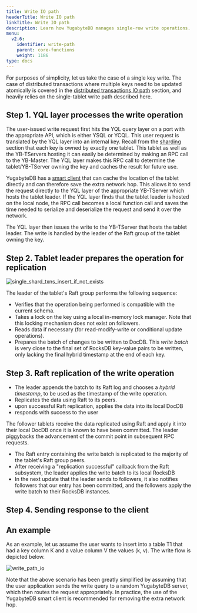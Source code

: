 ```yaml
---
title: Write IO path
headerTitle: Write IO path
linkTitle: Write IO path
description: Learn how YugabyteDB manages single-row write operations.
menu:
  v2.6:
    identifier: write-path
    parent: core-functions
    weight: 1186
type: docs
---
```


For purposes of simplicity, let us take the case of a single key write. The case of distributed
transactions where multiple keys need to be updated atomically is covered in the
[distributed transactions IO path](../../transactions/distributed-txns/) section,
and heavily relies on the single-tablet write path described here.

## Step 1. YQL layer processes the write operation

The user-issued write request first hits the YQL query layer on a port with the appropriate API, which is either YSQL or YCQL. This user request is translated by the YQL layer into an internal key.
Recall from the [sharding](../../docdb-sharding/) section that each key is owned
by exactly one tablet. This tablet as well as the YB-TServers hosting it can easily be determined by
making an RPC call to the YB-Master. The YQL layer makes this RPC call to determine the
tablet/YB-TServer owning the key and caches the result for future use.

YugabyteDB has a [smart client](../../../reference/drivers/ysql-client-drivers/#java) that can cache the location of the
tablet directly and can therefore save the extra network hop. This allows it to send the request
directly to the YQL layer of the appropriate YB-TServer which hosts the tablet leader. If the YQL
layer finds that the tablet leader is hosted on the local node, the RPC call becomes a local
function call and saves the time needed to serialize and deserialize the request and send it over
the network.

The YQL layer then issues the write to the YB-TServer that hosts the tablet leader. The write is
handled by the leader of the Raft group of the tablet owning the key.

## Step 2. Tablet leader prepares the operation for replication

![single_shard_txns_insert_if_not_exists](/images/architecture/txn/single_shard_txns_insert_if_not_exists.svg)

The leader of the tablet's Raft group performs the following sequence:

* Verifies that the operation being performed is compatible with the current schema.
* Takes a lock on the key using a local in-memory lock manager. Note that this locking mechanism
  does not exist on followers.
* Reads data if necessary (for read-modify-write or conditional update operations).
* Prepares the batch of changes to be written to DocDB. This *write batch* is very close to the
  final set of RocksDB key-value pairs to be written, only lacking the final hybrid timestamp
  at the end of each key.

## Step 3. Raft replication of the write operation

* The leader appends the batch to its Raft log and chooses a *hybrid timestamp*, to be used as the
  timestamp of the write operation.
* Replicates the data using Raft to its peers.
* upon successful Raft replication, applies the data into its local DocDB
* responds with success to the user

The follower tablets receive the data replicated using Raft and apply it into their local DocDB once
it is known to have been committed. The leader piggybacks the advancement of the commit point in subsequent RPC requests.

* The Raft entry containing the write batch is replicated to the majority of the tablet's Raft group peers.
* After receiving a "replication successful" callback from the Raft subsystem, the leader applies  the write batch to its local RocksDB
* In the next update that the leader sends to followers, it also notifies followers that our entry has been committed, and the followers apply the write batch to their RocksDB instances.

## Step 4. Sending response to the client

## An example

As an example, let us assume the user wants to insert into a table T1 that had a key column K and a value column V the values (k, v). The write flow is depicted below.

![write_path_io](/images/architecture/write_path_io.png)

Note that the above scenario has been greatly simplified by assuming that the user application sends the write query to a random YugabyteDB server, which then routes the request appropriately. In practice, the use of the YugabyteDB smart client is recommended for removing the extra network hop.
